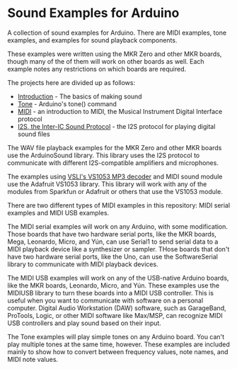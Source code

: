 # Sound Examples for Arduino

A collection of sound examples for Arduino. There are MIDI examples, tone examples, and examples for sound playback components.

These examples were written using the MKR Zero and other MKR boards, though many of the of them will work on other boards as well. Each example notes any restrictions on which boards are required. 

The projects here are divided up as follows:

* [Introduction](sound-basics.md) - The basics of making sound
* [Tone](tone.md) - Arduino's tone() command
* [MIDI](midi.md) - an introduction to MIDI, the Musical Instrument Digital Interface protocol
* [I2S, the Inter-IC Sound Protocol](i2s.md) - the I2S protocol for playing digital sound files


The WAV file playback examples for the MKR Zero and other MKR boards use the ArduinoSound library. This library uses the I2S protocol to communicate with different I2S-compatible amplifiers and microphones.

The examples using [VSLI's VS1053 MP3 decoder](http://www.vlsi.fi/en/products/vs1053.html) and MIDI sound module use the Adafruit VS1053 library. This library will work with any of the modules from Sparkfun or Adafruit or others that use the VS1053 module. 

There are two different types of MIDI examples in this repository: MIDI serial examples and MIDI USB examples. 

The MIDI serial examples will work on any Arduino, with some modification. Those boards that have two hardware serial ports, like the MKR boards, Mega, Leonardo, Micro, and Yún, can use Serial1 to send serial data to a MIDI playback device like a synthesizer or sampler. THose boards that don't have two hardware serial ports, like the Uno, can use the SoftwareSerial library to communicate with MIDI playback devices.

The MIDI USB examples will work on any of the USB-native Arduino boards, like the  MKR boards, Leonardo, Micro, and Yún. These examples use the MIDIUSB library to turn these boards into a MIDI USB controller. This is useful when you want to communicate with software on a personal computer. Digital Audio Workstation (DAW) software, such as GarageBand, ProTools, Logic, or other MIDI software like Max/MSP, can recognize MIDI USB controllers and play sound based on their input. 

The Tone examples will play simple tones on any Arduino board. You can't play multiple tones at the same time, however. These examples are included mainly to show how to convert between frequency values, note names, and MIDI note values.

